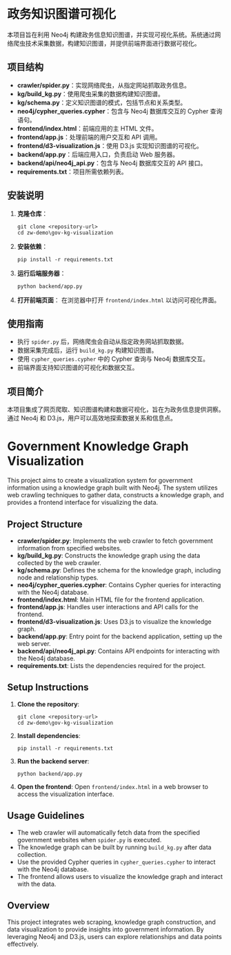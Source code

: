 # 政务知识图谱可视化

本项目旨在利用 Neo4j 构建政务信息知识图谱，并实现可视化系统。系统通过网络爬虫技术采集数据，构建知识图谱，并提供前端界面进行数据可视化。

## 项目结构

- **crawler/spider.py**：实现网络爬虫，从指定网站抓取政务信息。
- **kg/build_kg.py**：使用爬虫采集的数据构建知识图谱。
- **kg/schema.py**：定义知识图谱的模式，包括节点和关系类型。
- **neo4j/cypher_queries.cypher**：包含与 Neo4j 数据库交互的 Cypher 查询语句。
- **frontend/index.html**：前端应用的主 HTML 文件。
- **frontend/app.js**：处理前端的用户交互和 API 调用。
- **frontend/d3-visualization.js**：使用 D3.js 实现知识图谱的可视化。
- **backend/app.py**：后端应用入口，负责启动 Web 服务器。
- **backend/api/neo4j_api.py**：包含与 Neo4j 数据库交互的 API 接口。
- **requirements.txt**：项目所需依赖列表。

## 安装说明

1. **克隆仓库**：
   ```
   git clone <repository-url>
   cd zw-demo\gov-kg-visualization
   ```

2. **安装依赖**：
   ```
   pip install -r requirements.txt
   ```

3. **运行后端服务器**：
   ```
   python backend/app.py
   ```

4. **打开前端页面**：
   在浏览器中打开 `frontend/index.html` 以访问可视化界面。

## 使用指南

- 执行 `spider.py` 后，网络爬虫会自动从指定政务网站抓取数据。
- 数据采集完成后，运行 `build_kg.py` 构建知识图谱。
- 使用 `cypher_queries.cypher` 中的 Cypher 查询与 Neo4j 数据库交互。
- 前端界面支持知识图谱的可视化和数据交互。

## 项目简介

本项目集成了网页爬取、知识图谱构建和数据可视化，旨在为政务信息提供洞察。通过 Neo4j 和 D3.js，用户可以高效地探索数据关系和信息点。

# Government Knowledge Graph Visualization

This project aims to create a visualization system for government information using a knowledge graph built with Neo4j. The system utilizes web crawling techniques to gather data, constructs a knowledge graph, and provides a frontend interface for visualizing the data.

## Project Structure

- **crawler/spider.py**: Implements the web crawler to fetch government information from specified websites.
- **kg/build_kg.py**: Constructs the knowledge graph using the data collected by the web crawler.
- **kg/schema.py**: Defines the schema for the knowledge graph, including node and relationship types.
- **neo4j/cypher_queries.cypher**: Contains Cypher queries for interacting with the Neo4j database.
- **frontend/index.html**: Main HTML file for the frontend application.
- **frontend/app.js**: Handles user interactions and API calls for the frontend.
- **frontend/d3-visualization.js**: Uses D3.js to visualize the knowledge graph.
- **backend/app.py**: Entry point for the backend application, setting up the web server.
- **backend/api/neo4j_api.py**: Contains API endpoints for interacting with the Neo4j database.
- **requirements.txt**: Lists the dependencies required for the project.

## Setup Instructions

1. **Clone the repository**:
   ```
   git clone <repository-url>
   cd zw-demo\gov-kg-visualization
   ```

2. **Install dependencies**:
   ```
   pip install -r requirements.txt
   ```

3. **Run the backend server**:
   ```
   python backend/app.py
   ```

4. **Open the frontend**:
   Open `frontend/index.html` in a web browser to access the visualization interface.

## Usage Guidelines

- The web crawler will automatically fetch data from the specified government websites when `spider.py` is executed.
- The knowledge graph can be built by running `build_kg.py` after data collection.
- Use the provided Cypher queries in `cypher_queries.cypher` to interact with the Neo4j database.
- The frontend allows users to visualize the knowledge graph and interact with the data.

## Overview

This project integrates web scraping, knowledge graph construction, and data visualization to provide insights into government information. By leveraging Neo4j and D3.js, users can explore relationships and data points effectively.
